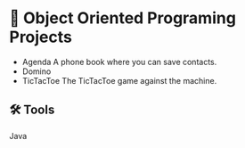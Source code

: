 # 🧊 Object Oriented Programing Projects
- Agenda
A phone book where you can save contacts.
- Domino
- TicTacToe
The TicTacToe game against the machine.
## 🛠️ Tools
Java
